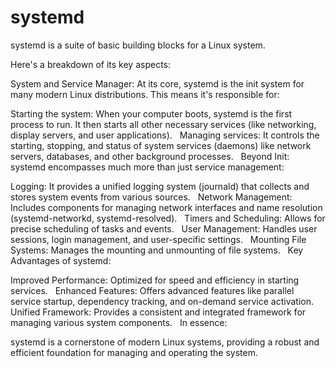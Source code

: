 # **systemd**

systemd is a suite of basic building blocks for a Linux system.   

Here's a breakdown of its key aspects:

System and Service Manager: At its core, systemd is the init system for many modern Linux distributions. This means it's responsible for:   

Starting the system: When your computer boots, systemd is the first process to run. It then starts all other necessary services (like networking, display servers, and user applications).   
Managing services: It controls the starting, stopping, and status of system services (daemons) like network servers, databases, and other background processes.   
Beyond Init: systemd encompasses much more than just service management:   

Logging: It provides a unified logging system (journald) that collects and stores system events from various sources.   
Network Management: Includes components for managing network interfaces and name resolution (systemd-networkd, systemd-resolved).   
Timers and Scheduling: Allows for precise scheduling of tasks and events.   
User Management: Handles user sessions, login management, and user-specific settings.   
Mounting File Systems: Manages the mounting and unmounting of file systems.   
Key Advantages of systemd:

Improved Performance: Optimized for speed and efficiency in starting services.   
Enhanced Features: Offers advanced features like parallel service startup, dependency tracking, and on-demand service activation.   
Unified Framework: Provides a consistent and integrated framework for managing various system components.   
In essence:

systemd is a cornerstone of modern Linux systems, providing a robust and efficient foundation for managing and operating the system.   
